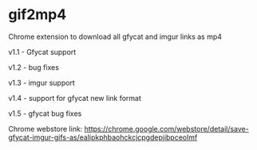 # gif2mp4
Chrome extension to download all gfycat and imgur links as mp4

v1.1 - Gfycat support

v1.2 - bug fixes

v1.3 - imgur support

v1.4 - support for gfycat new link format

v1.5 - gfycat bug fixes

Chrome webstore link:
https://chrome.google.com/webstore/detail/save-gfycat-imgur-gifs-as/ealipkphbaohckcjcpgdepjibpceolmf
